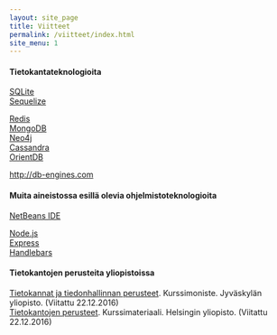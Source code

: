 ```yaml
---
layout: site_page
title: Viitteet
permalink: /viitteet/index.html 
site_menu: 1
---
```


#### Tietokantateknologioita

[SQLite][sqlite]  
[Sequelize][sequelize]

[Redis][redis]   
[MongoDB][mongodb]  
[Neo4j][neo4j]  
[Cassandra][cassandra]  
[OrientDB][orientdb]  

<http://db-engines.com>

[sqlite]: https://www.sqlite.org
[sequelize]: http://www.sequelizejs.com

[redis]: https://redis.io
[mongodb]: https://www.mongodb.com
[neo4j]: https://neo4j.com
[cassandra]: http://cassandra.apache.org
[orientdb]: http://orientdb.com

#### Muita aineistossa esillä olevia ohjelmistoteknologioita

[NetBeans IDE][netbeans]  

[Node.js][node]  
[Express][express]   
[Handlebars][handlebars]   

[netbeans]: http://netbeans.org  
[node]: https://nodejs.org 
[express]: http://expressjs.com  
[handlebars]: http://handlebarsjs.com


#### Tietokantojen perusteita yliopistoissa

[Tietokannat ja tiedonhallinnan perusteet][ITKA204]. 
Kurssimoniste. Jyväskylän yliopisto.
(Viitattu 22.12.2016)   
[Tietokantojen perusteet][581328].
Kurssimateriaali. Helsingin yliopisto.
(Viitattu 22.12.2016)

[ITKA204]: https://tim.jyu.fi/view/kurssit/tktl/itka204/kurssimoniste
[581328]: http://tietokantojen-perusteet.github.io


